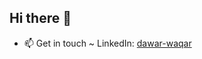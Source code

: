 ## Hi there 👋

- 📫 Get in touch ~ LinkedIn: [dawar-waqar](https://www.linkedin.com/in/dawar-waqar/)

